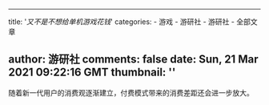 
---
title: '_又不是不想给单机游戏花钱_'
categories: 
    - 游戏
    - 游研社
    - 游研社 - 全部文章

author: 游研社
comments: false
date: Sun, 21 Mar 2021 09:22:16 GMT
thumbnail: ''
---

<div>   
随着新一代用户的消费观逐渐建立，付费模式带来的消费差距还会进一步放大。  
</div>
            